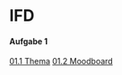 # IFD
#### Aufgabe 1
[01.1 Thema](https://sorayafe.github.io/IFD/01_Aufgabe/01.1_Thema)
[01.2 Moodboard](https://sorayafe.github.io/IFD/01_Aufgabe/01.2_Moodboard)
